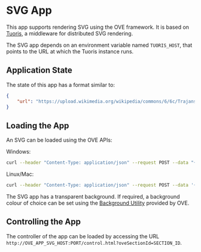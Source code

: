 # SVG App

This app supports rendering SVG using the OVE framework. It is based on [Tuoris](https://github.com/fvictor/tuoris), a middleware for distributed SVG rendering.

The SVG app depends on an environment variable named `TUORIS_HOST`, that points to the URL at which the Tuoris instance runs.

## Application State

The state of this app has a format similar to:

```json
{
    "url": "https://upload.wikimedia.org/wikipedia/commons/6/6c/Trajans-Column-lower-animated.svg"
}
```

## Loading the App

An SVG can be loaded using the OVE APIs:

Windows:

```sh
curl --header "Content-Type: application/json" --request POST --data "{\"app\": {\"url\": \"http://OVE_APP_SVG_HOST:PORT\", \"states\": {\"load\": {\"url\": \"https://upload.wikimedia.org/wikipedia/commons/6/6c/Trajans-Column-lower-animated.svg\"}}}, \"space\": \"OVE_SPACE\", \"h\": 500, \"w\": 500, \"y\": 0, \"x\": 0}" http://OVE_CORE_HOST:PORT/section
```

Linux/Mac:

```sh
curl --header "Content-Type: application/json" --request POST --data '{"app": {"url": "http://OVE_APP_SVG_HOST:PORT","states": {"load": {"url": "https://upload.wikimedia.org/wikipedia/commons/6/6c/Trajans-Column-lower-animated.svg"}}}, "space": "OVE_SPACE", "h": 500, "w": 500, "y": 0, "x": 0}' http://OVE_CORE_HOST:PORT/section
```

The SVG app has a transparent background. If required, a background colour of choice can be set using the [Background Utility](../ove-app-html/docs/UTIL_BACKGROUND.md) provided by OVE.

## Controlling the App

The controller of the app can be loaded by accessing the URL `http://OVE_APP_SVG_HOST:PORT/control.html?oveSectionId=SECTION_ID`.
